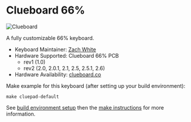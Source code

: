 # Clueboard 66%

![Clueboard](https://static1.squarespace.com/static/55c13bdee4b099be5dcb82eb/t/5867eeaad2b857fd0d196f4b/1494021396651/IMGP4201.jpg?format=1500w)

A fully customizable 66% keyboard.

* Keyboard Maintainer: [Zach White](https://github.com/skullydazed)
* Hardware Supported: Clueboard 66% PCB
  * rev1 (1.0)
  * rev2 (2.0, 2.0.1, 2.1, 2.5, 2.5.1, 2.6)
* Hardware Availability: [clueboard.co](https://clueboard.co/)

Make example for this keyboard (after setting up your build environment):

    make cluepad-default

See [build environment setup](https://docs.qmk.fm/build_environment_setup.html) then the [make instructions](https://docs.qmk.fm/make_instructions.html) for more information.
